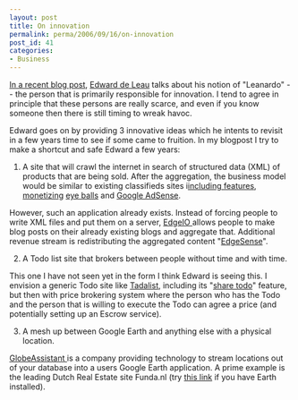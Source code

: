 ```yaml
---
layout: post
title: On innovation
permalink: perma/2006/09/16/on-innovation
post_id: 41
categories: 
- Business
---
```


<a
href="http://www.cogmios.nl/2006/09/13/10-tips-to-become-the-innovation-company-bonus-3-free-ideas-for-your-web20-internet-startup/#comments">In
a recent blog post</a>, <a href="http://www.linkedin.com/in/internet">Edward de
Leau</a> talks about his notion of "Leanardo" -- the person that is primarily
responsible for innovation. I tend to agree in principle that these persons are
really scarce, and even if you know someone then there is still timing to wreak
havoc.

Edward goes on by providing 3 innovative ideas which he intents to revisit in a
few years time to see if some came to fruition. In my blogpost I try to make a
shortcut and safe Edward a few years:

1. A site that will crawl the internet in search of structured data (XML) of
products that are being sold. After the aggregation, the business model would
be similar to existing classifieds sites i<a
href="http://statisch.marktplaats.nl/help/kopenverkopen/beginnendeverkopers.html">including
features</a>, <a
href="http://marktplaats.custhelp.com/cgi-bin/marktplaats.cfg/php/enduser/std_adp.php?p_faqid=10">monetizing</a>
<a href="http://statisch.marktplaats.nl/help/topadvertenties/admarkt.html">eye
balls</a> and <a href="https://www.google.com/adsense/">Google AdSense</a>.

However, such an application already exists. Instead of forcing people to write
XML files and put them on a server, <a href="http://www.edgeio.com/">EdgeIO
</a>allows people to make blog posts on their already existing blogs and
aggregate that. Additional revenue stream is redistributing the aggregated
content "<a href="http://blog.edgeio.com/?p=35">EdgeSense</a>".

2. A Todo list site that brokers between people without time and with time.

This one I have not seen yet in the form I think Edward is seeing this. I
envision a generic Todo site like <a
href="http://www.tadalist.com/">Tadalist</a>, including its "<a
href="http://purpleslurple.net/ps.php?theurl=http://www.tadalist.com/#purp127">share
todo</a>" feature, but then with price brokering system where the person who
has the Todo and the person that is willing to execute the Todo can agree a
price (and potentially setting up an Escrow service).

3. A mesh up between Google Earth and anything else with a physical location.

<a href="http://www.globeassistant.com/">GlobeAssistant </a>is a company
providing technology to stream locations out of your database into a users
Google Earth application. A prime example is the leading Dutch Real Estate site
Funda.nl (try <a href="http://www.xsweb.com/funda/funda.php">this link</a> if
you have Earth installed).
